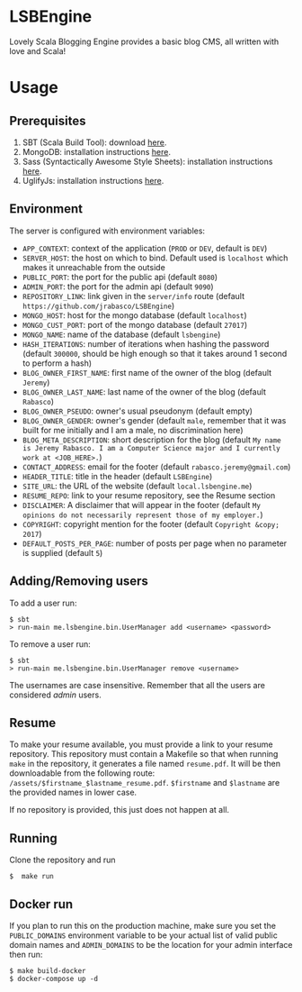 # LSBEngine
Lovely Scala Blogging Engine provides a basic blog CMS, all written with love and Scala!

# Usage

## Prerequisites

1. SBT (Scala Build Tool): download [here](http://www.scala-sbt.org/download.html).
2. MongoDB: installation instructions [here](https://docs.mongodb.com/manual/installation/).
3. Sass (Syntactically Awesome Style Sheets): installation instructions [here](http://sass-lang.com/install).
4. UglifyJs: installation instructions [here](https://github.com/mishoo/UglifyJS#install-npm).

## Environment

The server is configured with environment variables:

- `APP_CONTEXT`: context of the application (`PROD` or `DEV`, default is `DEV`)
- `SERVER_HOST`: the host on which to bind. Default used is `localhost` which makes it unreachable from the outside
- `PUBLIC_PORT`: the port for the public api (default `8080`)
- `ADMIN_PORT`: the port for the admin api (default `9090`)
- `REPOSITORY_LINK`: link given in the `server/info` route (default `https://github.com/jrabasco/LSBEngine`)
- `MONGO_HOST`: host for the mongo database (default `localhost`)
- `MONGO_CUST_PORT`: port of the mongo database (default `27017`)
- `MONGO_NAME`: name of the database (default `lsbengine`)
- `HASH_ITERATIONS`: number of iterations when hashing the password (default `300000`, should be high enough so that it 
takes around 1 second to perform a hash)
- `BLOG_OWNER_FIRST_NAME`: first name of the owner of the blog (default `Jeremy`)
- `BLOG_OWNER_LAST_NAME`: last name of the owner of the blog (default `Rabasco`)
- `BLOG_OWNER_PSEUDO`: owner's usual pseudonym (default empty)
- `BLOG_OWNER_GENDER`: owner's gender (default `male`, remember that it was built for me initially and I am a male, no discrimination here)
- `BLOG_META_DESCRIPTION`: short description for the blog (default `My name is Jeremy Rabasco. I am a Computer Science major and I currently work at <JOB_HERE>.`)
- `CONTACT_ADDRESS`: email for the footer (default `rabasco.jeremy@gmail.com`)
- `HEADER_TITLE`: title in the header (default `LSBEngine`)
- `SITE_URL`: the URL of the website (default `local.lsbengine.me`)
- `RESUME_REPO`: link to your resume repository, see the Resume section
- `DISCLAIMER`: A disclaimer that will appear in the footer (default `My opinions do not necessarily represent those of my employer.`)
- `COPYRIGHT`: copyright mention for the footer (default `Copyright &copy; 2017`)
- `DEFAULT_POSTS_PER_PAGE`: number of posts per page when no parameter is supplied (default `5`)

## Adding/Removing users

To add a user run:

```
$ sbt
> run-main me.lsbengine.bin.UserManager add <username> <password>
```

To remove a user run:
```
$ sbt
> run-main me.lsbengine.bin.UserManager remove <username>
```

The usernames are case insensitive. Remember that all the users are considered _admin_ users.

## Resume

To make your resume available, you must provide a link to your resume repository. This repository must contain a Makefile so that when running `make` in the repository, it generates a file named `resume.pdf`. It will be then downloadable from the following route: `/assets/$firstname_$lastname_resume.pdf`. `$firstname` and `$lastname` are the provided names in lower case.

If no repository is provided, this just does not happen at all.
## Running

Clone the repository and run

```
$  make run
```

## Docker run

If you plan to run this on the production machine, make sure you set the `PUBLIC_DOMAINS` environment variable to be your actual list of valid public domain names and `ADMIN_DOMAINS` to be the location for your admin interface then run:

```
$ make build-docker
$ docker-compose up -d
```
